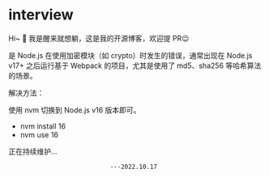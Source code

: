 # interview

Hi~ 👋 我是醒来就想躺，这是我的开源博客，欢迎提 PR😉

是 Node.js 在使用加密模块（如 crypto）时发生的错误，通常出现在 Node.js v17+ 之后运行基于 Webpack 的项目，尤其是使用了 md5、sha256 等哈希算法的场景。

解决方法：

使用 nvm 切换到 Node.js v16 版本即可。

- nvm install 16
- nvm use 16

正在持续维护...

                                ---2022.10.17
